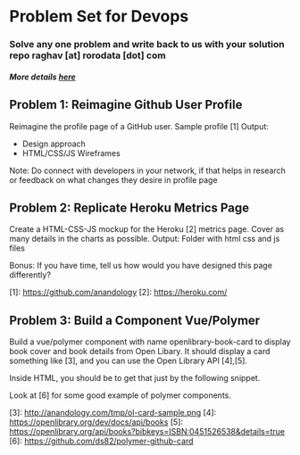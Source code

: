 # Problem Set for Devops
### Solve any one problem and write back to us with your solution repo raghav [at] rorodata [dot] com
##### More details [here](https://angel.co/rorodata/jobs/283569-devops-engineer)

## **Problem 1: Reimagine Github User Profile**

Reimagine the profile page of a GitHub user. Sample profile [1]
Output:
- Design approach
- HTML/CSS/JS Wireframes

Note: Do connect with developers in your network, if that helps in research or feedback on what changes they desire in profile page

## **Problem 2: Replicate Heroku Metrics Page**

Create a HTML-CSS-JS mockup for the Heroku [2] metrics page. Cover as many details in the charts as possible.
Output: Folder with html css and js files

Bonus: If you have time, tell us how would you have designed this page differently?

[1]: https://github.com/anandology [2]: https://heroku.com/

## **Problem 3: Build a Component Vue/Polymer**

Build a vue/polymer component with name openlibrary-book-card to display book cover and book details from Open Libary. It should display a card something like [3], and you can use the Open Library API [4],[5].

Inside HTML, you should be to get that just by the following snippet. 

<openlibrary-book-card isbn="0451526538"></openlibrary-book-card> 

Look at [6] for some good example of polymer components.


[3]: http://anandology.com/tmp/ol-card-sample.png [4]: https://openlibrary.org/dev/docs/api/books [5]: https://openlibrary.org/api/books?bibkeys=ISBN:0451526538&details=true [6]: https://github.com/ds82/polymer-github-card

